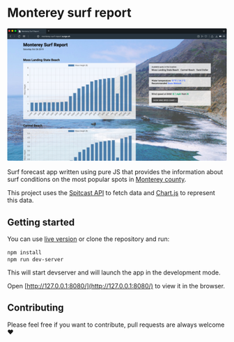 # Monterey surf report

![preview](preview.png)

Surf forecast app written using pure JS that provides the information about surf conditions on the most popular spots in [Monterey county](https://en.wikipedia.org/wiki/Monterey_County,_California).

This project uses the [Spitcast API](http://www.spitcast.com/api/docs/) to fetch data and [Chart.js](https://www.chartjs.org/) to represent this data.

## Getting started

You can use [live version](http://monterey-surf-report.surge.sh) or clone the repository and run:

    npm install
    npm run dev-server

This will start devserver and will launch the app in the development mode.

Open [http://127.0.0.1:8080/](http://127.0.0.1:8080/) to view it in the browser.

## Contributing

Please feel free if you want to contribute, pull requests are always welcome ❤️
